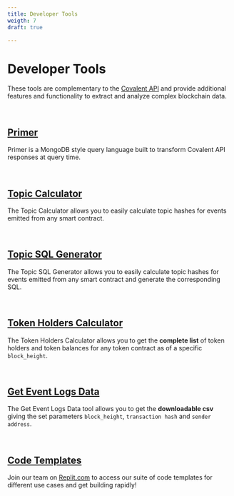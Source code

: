```yaml
---
title: Developer Tools
weigth: 7
draft: true

---
```


# Developer Tools
These tools are complementary to the [Covalent API](https://www.covalenthq.com/docs/api/) and provide additional features and functionality to extract and analyze complex blockchain data.

&nbsp;
## [Primer](/docs/tools/primer-query)
Primer is a MongoDB style query language built to transform Covalent API responses at query time.

&nbsp;
## [Topic Calculator](/docs/tools/topic-calculator/)
The Topic Calculator allows you to easily calculate topic hashes for events emitted from any smart contract.

&nbsp;
## [Topic SQL Generator](/docs/tools/topic-calculator-sql/)
The Topic SQL Generator allows you to easily calculate topic hashes for events emitted from any smart contract and generate the corresponding SQL.

&nbsp;
## [Token Holders Calculator](/docs/tools/token-holders/)
The Token Holders Calculator allows you to get the **complete list** of token holders and token balances for any token contract as of a specific `block_height`.  

&nbsp;
## [Get Event Logs Data](/docs/tools/get-log-data/)
The Get Event Logs Data tool allows you to get the **downloadable csv** giving the set parameters `block_height`, `transaction hash` and `sender address`.  

&nbsp;
## [Code Templates](https://replit.com/teams/join/ebrcwtxpfocwsffqdtgxxtlrywyyjfux-Covalent)
Join our team on [Replit.com](https://replit.com/team/Covalent) to access our suite of code templates for different use cases and get building rapidly!
